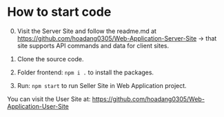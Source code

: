 # How to start code
0. Visit the Server Site and follow the readme.md at https://github.com/hoadang0305/Web-Application-Server-Site -> that site supports API commands and data for client sites.

1. Clone the source code.

2. Folder frontend: `npm i .` to install the packages.

3. Run: `npm start` to run Seller Site in Web Application project.

You can visit the User Site at: https://github.com/hoadang0305/Web-Application-User-Site
